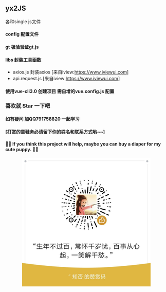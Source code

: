 ## yx2JS
各种single js文件

#### config  配置文件

#### gt      极验验证gt.js

#### libs    封装工具函数
  - axios.js 封装axios [来自iview:https://www.iviewui.com]
  - api.request.js [来自iview:https://www.iviewui.com]

#### 使用vue-cli3.0 创建项目  需自增的vue.config.js 配置  


### 喜欢就 Star 一下吧

#### 如有疑问 加QQ791758820 一起学习

#### [打赏的童鞋务必请留下你的姓名和联系方式哟~~]

#### 💖💖 If you think this project will help, maybe you can buy a diaper for my cute puppy. 💖💖

<p align="center">
  <a href="https://github.com/jiangyi215/yx2JS">
    <img width="400" src="https://raw.githubusercontent.com/jiangyi215/yx2JS/master/images/gaipian.jpg">
  </a>
</p>
<!-- <p align="center">
  <a href="https://github.com/jiangyi215/yx2JS">
    <img width="200" src="https://raw.githubusercontent.com/jiangyi215/yx2JS/master/images/cute.jpg">
  </a>
  <a href="https://github.com/jiangyi215/yx2JS">
    <img width="200" src="https://raw.githubusercontent.com/jiangyi215/yx2JS/master/images/play.jpg">
  </a>
  <a href="https://github.com/jiangyi215/yx2JS">
    <img width="200" src="https://raw.githubusercontent.com/jiangyi215/yx2JS/master/images/sleep.jpg">
  </a>
</p> -->